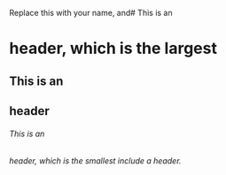 Replace this with your name, and# This is an <h1> header, which is the largest
## This is an <h2> header
###### This is an <h6> header, which is the smallest include a header.
